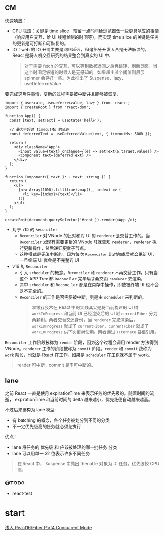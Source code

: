 ## CM

快速响应：

- CPU 瓶颈：关键是 time slice，预留一点时间给浏览器做一些更具响应的事情（响应用户交互、给 UI 线程绘制的时间等），而实现 time slice 的关键是任务的更新是可打断和可恢复的。
- IO：web 的 IO 开销主要是网络延迟，但这部分开发人员是无法解决的。React 是将人机交互研究的结果整合到真实的 UI 中.
  > 对于需要 fetch 的交互，可以等到数据返回之后再跳转、刷新页面。当这个时间足够短的时候人是无感知的，如果超出某个阈值则展示 spinner 会更好一些。为此推出了 Suspense、lazy、useDeferredValue

要完成这两件事情，更新的过程需要被中断并且能够被恢复。

```tsx
import { useState, useDeferredValue, lazy } from 'react';
import { createRoot } from 'react-dom';

function App() {
  const [text, setText] = useState('hello');

  // 最大不超过 timeoutMs 的延迟
  const deferredText = useDeferredValue(text, { timeoutMs: 5000 });

  return (
    <div className="App">
      <input value={text} onChange={(e) => setText(e.target.value)} />
      <Component text={deferredText} />
    </div>
  );
}

function Component({ text }: { text: string }) {
  return (
    <ul>
      {new Array(1000).fill(true).map((_, index) => (
        <li key={index}>{text}</li>
      ))}
    </ul>
  );
}

createRoot(document.querySelector('#root')).render(<App />);
```

- 对于 v15 的 `Reconciler`
  - `Reconciler` 对 VNode 的比对和对 UI 的 `renderer` 是交替工作的。当 `Reconciler` 发现有需要更新的 VNode 时就告知 `renderer`，`renderer` 执行更新操作，然后递归更新子节点。
  - 这种模式是无法中断的。因为每次 `Reconciler` 比对完成后就会更新 UI，一旦终端 UI 就会是不完整的 UI
- v16 的 `Reconciler`
  - 引入 `scheduler` 的概念。`Reconciler` 和 `renderer` 不再交替工作，只有当整个 APP Tree 都 `Reconciler` 完毕后才会交由 `renderer` 去渲染。
  - 其中 `scheduler` 和 `Reconciler` 都是在内存中操作，即使被终端 UI 也不会是不完全的。
  - `Reconciler` 的工作是否需要被中断，则是由 `scheduler` 来判断的。
    > 双缓存技术在 React 中的实践其实是将当前构建的 UI 树 `workInProgress` 和当前 UI 已经渲染后的 UI 树 `currentFiber` 分为两颗树。两者交替交还身份，当 `renderer` 完成渲染后，`workInProgress` 就成了 `currentFiber`，`currentFiber` 就成了 `workInProgress` 供下次更新使用。两者通过 `alternate` 互相引用。

`Reconciler` 工作阶段被称为 `render` 阶段，因为这个过程会调用 render 方法得到 VNode。`renderer` 工作的阶段被称为 `commit` 阶段。`render` 和 `commit` 统称为 `work` 阶段，也就是 React 在工作，如果是 `scheduler` 在工作就不属于 work。

> render 可中断，commit 是不可中断的。

## lane

之前 React 一直是使用 expirationTime 来表示任务的优先级的。随着时间的流逝， expirationTime 和当前时间的 delta 越来越小，优先级便自动越来越高。

不过后来重构为 lane 模型:

- 有 batching 的概念，各个任务被划分到不同的分类
- 不一定优先级高的任务就必须先执行

优点：

- lane 将任务的 优先级 和 应该被处理的哪一批任务 分类
- lane 可以用单一 32 位表示许多不同任务

> 在 React 中， Suspense 中抛出 thenable 对象为 IO 任务。优先级较 CPU 高。

### @TODO

- react-test

# start

[浅入 React16/Fiber Part4 Concurrent Mode](https://zhuanlan.zhihu.com/p/82563945)
